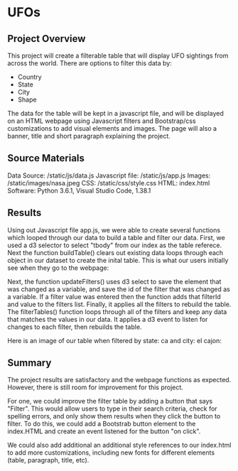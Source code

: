 # UFOs

## Project Overview
This project will create a filterable table that will display UFO sightings from across the world. There are options to filter this data by:

- Country 
- State 
- City 
- Shape 

The data for the table will be kept in a javascript file, and will be displayed on an HTML webpage using Javascript filters and Bootstrap/css customizations to add visual elements and images. The page will also a banner, title and short paragraph explaining the project.


## Source Materials
Data Source: /static/js/data.js
Javascript file: /static/js/app.js
Images: /static/images/nasa.jpeg
CSS: /static/css/style.css
HTML: index.html
Software: Python 3.6.1, Visual Studio Code, 1.38.1

## Results
Using out Javascript file app.js, we were able to create several functions which looped through our data to build a table and filter our data. First, we used a d3 selector to select "tbody" from our index as the table referece. Next the function buildTable() clears out existing data loops through each object in our dataset to create the inital table. This is what our users initially see when they go to the webpage:


Next, the function updateFilters() uses d3 select to save the element that was changed as a variable, and save the id of the filter that was changed as a variable. If a filter value was entered then the function adds that filterId and value to the filters list. Finally, it applies all the filters to rebuild the table. 
The filterTables() function loops through all of the filters and keep any data that matches the values in our data. It applies a d3 event to listen for changes to each filter, then rebuilds the table. 

Here is an image of our table when filtered by state: ca and city: el cajon:



## Summary
The project results are satisfactory and the webpage functions as expected. However, there is still room for improvement for this project. 

For one, we could improve the filter table by adding a button that says "Filter". This would allow users to type in their search criteria, check for spelling errors, and only show them results when they click the button to filter. To do this, we could add a Bootstrab button element to the index.HTML and create an event listened for the button "on click".

We could also add additional an additional style references to our index.html to add more customizations, including new fonts for different elements (table, paragraph, title, etc).
